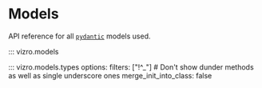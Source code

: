 # Models

API reference for all [`pydantic`](https://docs.pydantic.dev/latest/) models used.

::: vizro.models

::: vizro.models.types
    options:
      filters: ["!^_"]  # Don't show dunder methods as well as single underscore ones
      merge_init_into_class: false
